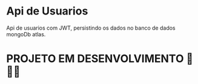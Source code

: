 # Api de Usuarios

Api de usuarios com JWT, persistindo os dados no banco de dados mongoDb atlas.

# PROJETO EM DESENVOLVIMENTO 🚧🚧🚧
